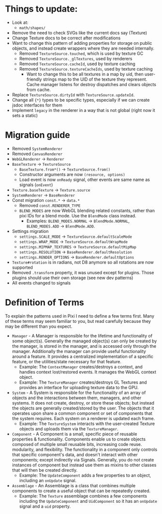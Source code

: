 # Things to update:

- Look at:
    * `math/shapes/`
- Remove the need to check SVGs like the current docs say (Texture)
- Change Texture docs to be correct after modifications
- Want to change this pattern of adding properties for storage on public objects, and instead create wrappers where they are needed internally.
    * Removed `TextureSource.touched`, which is used by texture GC
    * Removed `TextureSource._glTextures`, used by renderers
    * Removed `TextureSource.cacheId`, used by texture caching
    * Removed `TextureSource.textureCacheIds`, used by texture caching
        - Want to change this to be all textures in a map by uid, then user-friendly strings map to the UID of the texture they represent. Cache manager listens for destroy dispatches and clears objects from cache.
- Replace `TextureSource.dirtyId` with `TextureSource.updateId`.
- Change all `{*}` types to be specific types, especially if we can create jsdoc interfaces for them
- Implement `legacy` in the renderer in a way that is not global (right now it sets a static)


# Migration guide

- Removed `SystemRenderer`
- Removed `CanvasRenderer`
- `WebGLRenderer` -> `Renderer`
- `BaseTexture` -> `TextureSource`
    * `BaseTexture.from*()` -> `TextureSource.from()`
    * Constructor arguments are now `(resource, options)`
    * Load event is now `onReady` signal, other events are same name as signals (`onEvent`)
- `Texture.baseTexture` -> `Texture.source`
- `SystemRenderer` -> `BaseRenderer`
- Const migration `const.*` -> `data.*`
    * Removed `const.RENDERER_TYPE`
    * `BLEND_MODES` are now WebGL blending related constants, rather than pixi IDs for a blend mode. Use the `BlendMode` class instead.
        - Examples: `BLEND_MODES.NORMAL` -> `BlendMode.NORMAL`, `BLEND_MODES.ADD` -> `BlendMode.ADD`.
- Settings migration
    * `settings.SCALE_MODE`         -> `TextureSource.defaultScaleMode`
    * `settings.WRAP_MODE`          -> `TextureSource.defaultWrapMode`
    * `settings.MIPMAP_TEXTURES`    -> `TextureSource.defaultMipMap`
    * `settings.RESOLUTION`         -> `BaseRenderer.defaultResolution`
    * `settings.RENDER_OPTIONS`     -> `BaseRenderer.defaultOptions`
- `Texture#rotation` is in radians, not D8 anymore so all rotations are now supported
- Removed `.transform` property, it was unused except for plugins. Those plugins should use their own storage (see new dev patterns)
- All events changed to signals

# Definition of Terms

To explain the patterns used in Pixi I need to define a few terms first. Many of these terms may seem
familiar to you, but read carefully because they may be different than you expect.

- `Manager` - A Manager is responsible for the lifetime and functionality of some object(s).
    Generally the managed object(s) can only be created by the manager, is stored in the manager, and is
    accessed only through the manager. Additionally the manager can provide useful functionality around a feature.
    It provides a centralized implementation of a specific feature, or the utilities/state necessary for that feature.
    * Example: The `ContextManager` creates/destroys a context, and handles context lost/restored events. It manages the WebGL context object.
    * Example: The `TextureManager` creates/destroys GL Textures and provides an interface for uploading texture data to the GPU.
- `System` - A System is responsible for the functionality of an array of objects and the interactions between
    them, managers, and other systems. It does not create, destroy, or store these objects; but instead the objects are
    generally created/stored by the user. The objects that it operates upon share a common component or set of
    components that the system requires. Each system on a renderer is updated each frame.
    * Example: The `TextureSystem` interacts with the user-created Texture objects and uploads them via the `TextureManager`.
- `Component` - A Component is a small, specific piece of reusable properties & functionality. Components
    enable us to create objects composed of multiple small reusable bits, increasing code reuse. modularity, and flexibility.
    The functionality in a component only controls that specific component's data, and doesn't interact with other components;
    except indirectly via Signals. Generally, you do not create instances of component but instead use them as mixins to
    other classes that will then be created directly.
    * Example: The `UpdateComponent` adds a few properties to an object, including an `onUpdate` signal.
- `Assemblage` - An Assemblage is a class that combines multiple components to create a useful object that can be repeatedly created.
    * Example: The `Texture` assemblage combines a few components including the `UpdateComponent` and `UidComponent` so it
        has an `onUpdate` signal and a `uid` property.
